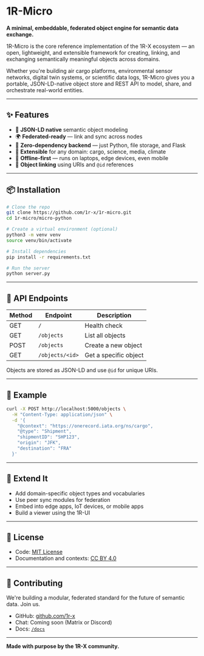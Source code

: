 # 1R-Micro

**A minimal, embeddable, federated object engine for semantic data exchange.**

1R-Micro is the core reference implementation of the 1R-X ecosystem — an open, lightweight, and extensible framework for creating, linking, and exchanging semantically meaningful objects across domains.

Whether you're building air cargo platforms, environmental sensor networks, digital twin systems, or scientific data logs, 1R-Micro gives you a portable, JSON-LD-native object store and REST API to model, share, and orchestrate real-world entities.

---

## ✨ Features

* 🧠 **JSON-LD native** semantic object modeling
* 🌍 **Federated-ready** — link and sync across nodes
* 🧱 **Zero-dependency backend** — just Python, file storage, and Flask
* 🚀 **Extensible** for any domain: cargo, science, media, climate
* 📡 **Offline-first** — runs on laptops, edge devices, even mobile
* 🔗 **Object linking** using URIs and `@id` references

---

## 📦 Installation

```bash
# Clone the repo
git clone https://github.com/1r-x/1r-micro.git
cd 1r-micro/micro-python

# Create a virtual environment (optional)
python3 -m venv venv
source venv/bin/activate

# Install dependencies
pip install -r requirements.txt

# Run the server
python server.py
```

---

## 🔁 API Endpoints

| Method | Endpoint        | Description           |
| ------ | --------------- | --------------------- |
| GET    | `/`             | Health check          |
| GET    | `/objects`      | List all objects      |
| POST   | `/objects`      | Create a new object   |
| GET    | `/objects/<id>` | Get a specific object |

Objects are stored as JSON-LD and use `@id` for unique URIs.

---

## 🧪 Example

```bash
curl -X POST http://localhost:5000/objects \
  -H "Content-Type: application/json" \
  -d '{
    "@context": "https://onerecord.iata.org/ns/cargo",
    "@type": "Shipment",
    "shipmentID": "SHP123",
    "origin": "JFK",
    "destination": "FRA"
  }'
```

---

## 🧩 Extend It

* Add domain-specific object types and vocabularies
* Use peer sync modules for federation
* Embed into edge apps, IoT devices, or mobile apps
* Build a viewer using the 1R-UI

---

## 📄 License

* Code: [MIT License](LICENSE)
* Documentation and contexts: [CC BY 4.0](https://creativecommons.org/licenses/by/4.0/)

---

## 🌱 Contributing

We're building a modular, federated standard for the future of semantic data. Join us.

* GitHub: [github.com/1r-x](https://github.com/1r-x)
* Chat: Coming soon (Matrix or Discord)
* Docs: [`/docs`](../docs)

---

**Made with purpose by the 1R-X community.**
